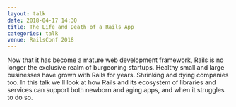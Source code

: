 ```yaml
---
layout: talk
date: 2018-04-17 14:30
title: The Life and Death of a Rails App
categories: talk
venue: RailsConf 2018
---
```

Now that it has become a mature web development framework, Rails is no
longer the exclusive realm of burgeoning startups. Healthy small and
large businesses have grown with Rails for years. Shrinking and dying
companies too. In this talk we'll look at how Rails and its ecosystem of
libraries and services can support both newborn and aging apps, and when
it struggles to do so.
